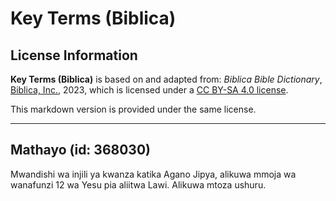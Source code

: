 # Key Terms (Biblica)

## License Information

**Key Terms (Biblica)** is based on and adapted from: _Biblica Bible Dictionary_, [Biblica, Inc.](https://www.biblica.com/), 2023, which is licensed under a [CC BY-SA 4.0 license](https://creativecommons.org/licenses/by-sa/4.0/legalcode.en).

This markdown version is provided under the same license.



--------------------------------

## Mathayo (id: 368030)

Mwandishi wa injili ya kwanza katika Agano Jipya, alikuwa mmoja wa wanafunzi 12 wa Yesu pia aliitwa Lawi. Alikuwa mtoza ushuru.



